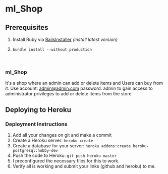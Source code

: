 # mI_Shop

## Prerequisites

1. Install Ruby via [RailsInstaller](http://railsinstaller.org/en) *(install latest version)*

2. ```
   bundle install --without production
   ```
   ​

### mI_Shop

It's a shop where an admin can add or delete items and Users can buy from it.
Use account: admin@admin.com
   password: admin
to gain access to administrator privileges to add or delete items from the store



## Deploying to Heroku

### Deployment Instructions

1. Add all your changes on git and make a commit
2. Create a Heroku server: `heroku create`
3. Create a database for your server: `heroku addons:create heroku-postgresql:hobby-dev`
4. Push the code to Heroku: `git push heroku master`
5. I preconfigured the necessary files for this to work.
6. Verify all is working and submit your links (github and heroku) to me.
